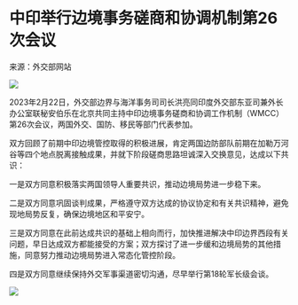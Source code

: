 # 中印举行边境事务磋商和协调机制第26次会议

来源：外交部网站

![](https://inews.gtimg.com/newsapp_bt/0/15682572659/1000)

2023年2月22日，外交部边界与海洋事务司司长洪亮同印度外交部东亚司兼外长办公室联秘安伯乐在北京共同主持中印边境事务磋商和协调工作机制（WMCC）第26次会议，两国外交、国防、移民等部门代表参加。

双方回顾了前期中印边境管控取得的积极进展，肯定两国边防部队前期在加勒万河谷等四个地点脱离接触成果，并就下阶段磋商思路坦诚深入交换意见，达成以下共识：

一是双方同意积极落实两国领导人重要共识，推动边境局势进一步稳下来。

二是双方同意巩固谈判成果，严格遵守双方达成的协议协定和有关共识精神，避免现地局势反复，确保边境地区和平安宁。

三是双方同意在此前达成共识的基础上相向而行，加快推进解决中印边界西段有关问题，早日达成双方都能接受的方案；双方探讨了进一步缓和边境局势的其他措施，同意努力推动边境局势进入常态化管控阶段。

四是双方同意继续保持外交军事渠道密切沟通，尽早举行第18轮军长级会谈。

![](https://inews.gtimg.com/newsapp_bt/0/15682572651/1000)

